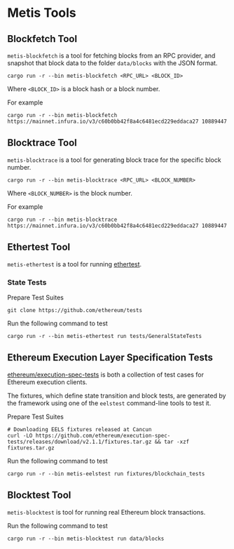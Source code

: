 # Metis Tools

## Blockfetch Tool

`metis-blockfetch` is a tool for fetching blocks from an RPC provider, and snapshot that block data to the folder `data/blocks` with the JSON format.

```shell
cargo run -r --bin metis-blockfetch <RPC_URL> <BLOCK_ID>
```

Where `<BLOCK_ID>` is a block hash or a block number.

For example

```shell
cargo run -r --bin metis-blockfetch https://mainnet.infura.io/v3/c60b0bb42f8a4c6481ecd229eddaca27 10889447
```

## Blocktrace Tool

`metis-blocktrace` is a tool for generating block trace for the specific block number.

```shell
cargo run -r --bin metis-blocktrace <RPC_URL> <BLOCK_NUMBER>
```

Where `<BLOCK_NUMBER>` is the block number.

For example

```shell
cargo run -r --bin metis-blocktrace https://mainnet.infura.io/v3/c60b0bb42f8a4c6481ecd229eddaca27 10889447
```

## Ethertest Tool

`metis-ethertest` is a tool for running [ethertest](https://github.com/ethereum/tests).

### State Tests

Prepare Test Suites

```shell
git clone https://github.com/ethereum/tests
```

Run the following command to test

```shell
cargo run -r --bin metis-ethertest run tests/GeneralStateTests
```

## Ethereum Execution Layer Specification Tests

[ethereum/execution-spec-tests](https://github.com/ethereum/execution-spec-tests) is both a collection of test cases for Ethereum execution clients.

The fixtures, which define state transition and block tests, are generated by the framework using one of the `eelstest` command-line tools to test it.

Prepare Test Suites

```shell
# Downloading EELS fixtures released at Cancun
curl -LO https://github.com/ethereum/execution-spec-tests/releases/download/v2.1.1/fixtures.tar.gz && tar -xzf fixtures.tar.gz
```

Run the following command to test

```shell
cargo run -r --bin metis-eelstest run fixtures/blockchain_tests
```

## Blocktest Tool

`metis-blocktest` is tool for running real Ethereum block transactions.

Run the following command to test

```shell
cargo run -r --bin metis-blocktest run data/blocks
```
